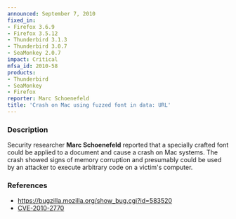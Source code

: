 ```yaml
---
announced: September 7, 2010
fixed_in:
- Firefox 3.6.9
- Firefox 3.5.12
- Thunderbird 3.1.3
- Thunderbird 3.0.7
- SeaMonkey 2.0.7
impact: Critical
mfsa_id: 2010-58
products:
- Thunderbird
- SeaMonkey
- Firefox
reporter: Marc Schoenefeld
title: 'Crash on Mac using fuzzed font in data: URL'
---
```


<h3>Description</h3>

<p>Security researcher <strong>Marc Schoenefeld</strong> reported that
a specially crafted font could be applied to a document and cause a
crash on Mac systems.  The crash showed signs of memory corruption and
presumably could be used by an attacker to execute arbitrary code on a
victim's computer.</p>

<h3>References</h3>

<ul>
  <li><a href="https://bugzilla.mozilla.org/show_bug.cgi?id=583520">https://bugzilla.mozilla.org/show_bug.cgi?id=583520</a></li>
  <li><a class="ex-ref" href="http://cve.mitre.org/cgi-bin/cvename.cgi?name=CVE-2010-2770">CVE-2010-2770</a></li>
</ul>




